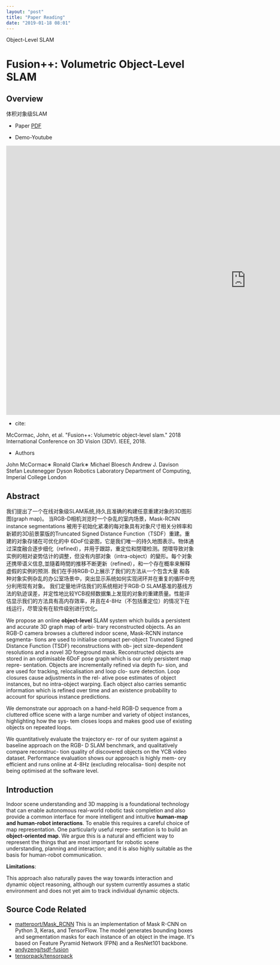 ```yaml
---
layout: "post"
title: "Paper Reading"
date: "2019-01-18 08:01"
---
```


Object-Level SLAM

# Fusion++: Volumetric Object-Level SLAM

## Overview
体积对象级SLAM

- Paper [PDF](https://www.doc.ic.ac.uk/~sleutene/publications/fusion_plusplus_3dv_camera_ready.pdf)

- Demo-Youtube

<iframe width="1280" height="720" src="https://www.youtube.com/embed/2luKNC03x4k" frameborder="0" allow="accelerometer; autoplay; encrypted-media; gyroscope; picture-in-picture" allowfullscreen></iframe>

- cite:


McCormac, John, et al. "Fusion++: Volumetric object-level slam." 2018 International Conference on 3D Vision (3DV). IEEE, 2018.

- Authors

John McCormac∗ Ronald Clark∗ Michael Bloesch Andrew J. Davison Stefan Leutenegger
Dyson Robotics Laboratory
Department of Computing, Imperial College London

## Abstract

我们提出了一个在线对象级SLAM系统,持久且准确的构建任意重建对象的3D图形图(graph map)。
当RGB-D相机浏览时一个杂乱的室内场景，Mask-RCNN instance segmentations 被用于初始化紧凑的每对象具有对象尺寸相关分辨率和新颖的3D前景蒙版的Truncated
Signed Distance Function（TSDF）重建。重建的对象存储在可优化的中
6DoF位姿图，它是我们唯一的持久地图表示。物体通过深度融合逐步细化（refined），并用于跟踪，重定位和閉環检测。閉環导致对象实例的相对姿势估计的调整，但没有内部对象（intra-object）的變形。每个对象还携带语义信息,並隨着時間的推移不断更新（refined），和一个存在概率来解释虚假的实例的预测. 我们在手持RGB-D上展示了我们的方法从一个包含大量
和各种对象实例杂乱的办公室场景中，突出显示系统如何实现闭环并在重复的循环中充分利用现有对象。
我们定量地评估我们的系统相对于RGB-D SLAM基准的基线方法的轨迹误差，并定性地比较YCB视频数据集上发现的对象的重建质量。性能评估显示我们的方法具有高内存效率，并且在4-8Hz（不包括重定位）的情况下在线运行，尽管没有在软件级别进行优化。

We propose an online **object-level** SLAM system which
builds a persistent and accurate 3D graph map of arbi-
trary reconstructed objects. As an RGB-D camera browses
a cluttered indoor scene, Mask-RCNN instance segmenta-
tions are used to initialise compact per-object Truncated
Signed Distance Function (TSDF) reconstructions with ob-
ject size-dependent resolutions and a novel 3D foreground
mask. Reconstructed objects are stored in an optimisable
6DoF pose graph which is our only persistent map repre-
sentation. Objects are incrementally refined via depth fu-
sion, and are used for tracking, relocalisation and loop clo-
sure detection. Loop closures cause adjustments in the rel-
ative pose estimates of object instances, but no intra-object
warping. Each object also carries semantic information
which is refined over time and an existence probability to
account for spurious instance predictions.


We demonstrate our approach on a hand-held RGB-D
sequence from a cluttered office scene with a large number
and variety of object instances, highlighting how the sys-
tem closes loops and makes good use of existing objects on
repeated loops.

We quantitatively evaluate the trajectory er-
ror of our system against a baseline approach on the RGB-
D SLAM benchmark, and qualitatively compare reconstruc-
tion quality of discovered objects on the YCB video dataset.
Performance evaluation shows our approach is highly mem-
ory efficient and runs online at 4-8Hz (excluding relocalisa-
tion) despite not being optimised at the software level.

## Introduction

Indoor scene understanding and 3D mapping is a foundational technology that can enable autonomous real-world
robotic task completion and also provide a common interface for more intelligent and intuitive **human-map and
human-robot interactions**. To enable this requires a careful
choice of map representation. One particularly useful repre-
sentation is to build an **object-oriented map**. We argue this
is a natural and efficient way to represent the things that are
most important for robotic scene understanding, planning
and interaction; and it is also highly suitable as the basis for
human-robot communication.


**Limitations**:

This approach also naturally paves the way towards interaction and dynamic object reasoning, although our system currently assumes a static environment and does not yet aim to track individual dynamic objects.





## Source Code Related
- [matterport/Mask_RCNN](https://github.com/matterport/Mask_RCNN)
This is an implementation of Mask R-CNN on Python 3, Keras, and TensorFlow. The model generates bounding boxes and segmentation masks for each instance of an object in the image. It's based on Feature Pyramid Network (FPN) and a ResNet101 backbone.
- [andyzeng/tsdf-fusion](https://github.com/andyzeng/tsdf-fusion)
- [tensorpack/tensorpack](https://github.com/tensorpack/tensorpack)
